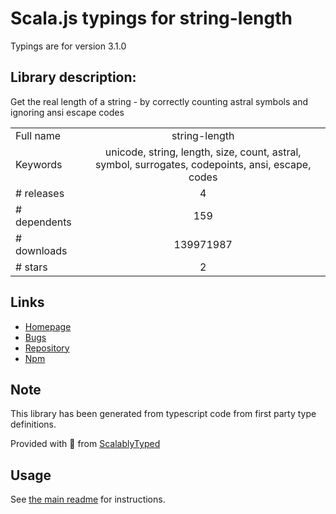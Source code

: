 
# Scala.js typings for string-length

Typings are for version 3.1.0

## Library description:
Get the real length of a string - by correctly counting astral symbols and ignoring ansi escape codes

|                    |                 |
| ------------------ | :-------------: |
| Full name          | string-length |
| Keywords           | unicode, string, length, size, count, astral, symbol, surrogates, codepoints, ansi, escape, codes |
| # releases         | 4 |
| # dependents       | 159 |
| # downloads        | 139971987 |
| # stars            | 2 |

## Links
- [Homepage](https://github.com/sindresorhus/string-length#readme)
- [Bugs](https://github.com/sindresorhus/string-length/issues)
- [Repository](https://github.com/sindresorhus/string-length)
- [Npm](https://www.npmjs.com/package/string-length)
    


## Note
This library has been generated from typescript code from first party type definitions.

Provided with :purple_heart: from [ScalablyTyped](https://github.com/oyvindberg/ScalablyTyped)

## Usage
See [the main readme](../../readme.md) for instructions.


